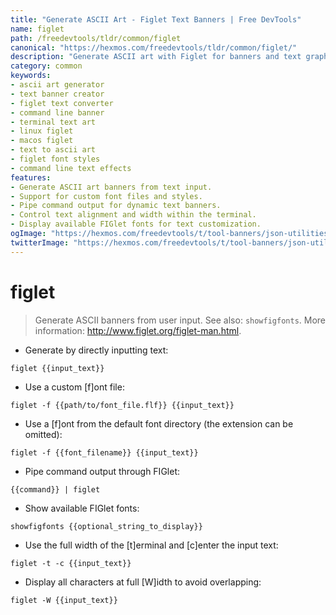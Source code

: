 ```yaml
---
title: "Generate ASCII Art - Figlet Text Banners | Free DevTools"
name: figlet
path: /freedevtools/tldr/common/figlet
canonical: "https://hexmos.com/freedevtools/tldr/common/figlet/"
description: "Generate ASCII art with Figlet for banners and text graphics. Create impressive terminal displays using custom fonts. Free online tool, no registration required."
category: common
keywords:
- ascii art generator
- text banner creator
- figlet text converter
- command line banner
- terminal text art
- linux figlet
- macos figlet
- text to ascii art
- figlet font styles
- command line text effects
features:
- Generate ASCII art banners from text input.
- Support for custom font files and styles.
- Pipe command output for dynamic text banners.
- Control text alignment and width within the terminal.
- Display available FIGlet fonts for text customization.
ogImage: "https://hexmos.com/freedevtools/t/tool-banners/json-utilities-banner.png"
twitterImage: "https://hexmos.com/freedevtools/t/tool-banners/json-utilities-banner.png"
---
```


# figlet

> Generate ASCII banners from user input.
> See also: `showfigfonts`.
> More information: <http://www.figlet.org/figlet-man.html>.

- Generate by directly inputting text:

`figlet {{input_text}}`

- Use a custom [f]ont file:

`figlet -f {{path/to/font_file.flf}} {{input_text}}`

- Use a [f]ont from the default font directory (the extension can be omitted):

`figlet -f {{font_filename}} {{input_text}}`

- Pipe command output through FIGlet:

`{{command}} | figlet`

- Show available FIGlet fonts:

`showfigfonts {{optional_string_to_display}}`

- Use the full width of the [t]erminal and [c]enter the input text:

`figlet -t -c {{input_text}}`

- Display all characters at full [W]idth to avoid overlapping:

`figlet -W {{input_text}}`
